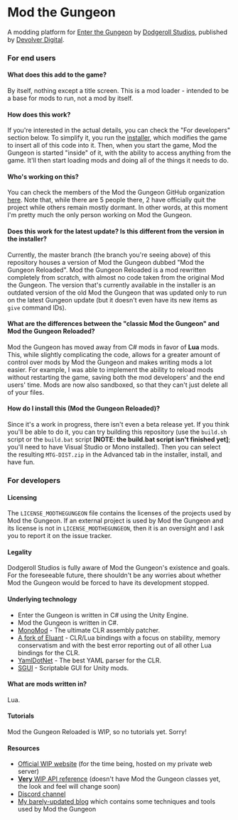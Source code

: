 Mod the Gungeon
===

A modding platform for [Enter the Gungeon](http://enterthegungeon.com) by [Dodgeroll Studios](http://dodgeroll.com), published by [Devolver Digital](http://devolverdigital.com/).

### For end users

#### What does this add to the game?

By itself, nothing except a title screen. This is a mod loader - intended to be a base for mods to run, not a mod by itself.

#### How does this work?

If you're interested in the actual details, you can check the "For developers" section below. To simplify it, you run the [installer](https://github.com/ModTheGungeon/Installer.Headless), which modifies the game to insert all of this code into it. Then, when you start the game, Mod the Gungeon is started "inside" of it, with the ability to access anything from the game. It'll then start loading mods and doing all of the things it needs to do.

#### Who's working on this?

You can check the members of the Mod the Gungeon GitHub organization [here](https://github.com/orgs/ModTheGungeon/people). Note that, while there are 5 people there, 2 have officially quit the project while others remain mostly dormant. In other words, at this moment I'm pretty much the only person working on Mod the Gungeon.

#### Does this work for the latest update? Is this different from the version in the installer?

Currently, the master branch (the branch you're seeing above) of this repository houses a version of Mod the Gungeon dubbed "Mod the Gungeon Reloaded". Mod the Gungeon Reloaded is a mod rewritten completely from scratch, with almost no code taken from the original Mod the Gungeon. The version that's currently available in the installer is an outdated version of the old Mod the Gungeon that was updated only to run on the latest Gungeon update (but it doesn't even have its new items as `give` command IDs).

#### What are the differences between the "classic Mod the Gungeon" and Mod the Gungeon Reloaded?

Mod the Gungeon has moved away from C# mods in favor of **Lua** mods. This, while slightly complicating the code, allows for a greater amount of control over mods by Mod the Gungeon and makes writing mods a lot easier. For example, I was able to implement the ability to reload mods without restarting the game, saving both the mod developers' and the end users' time. Mods are now also sandboxed, so that they can't just delete all of your files.

#### How do I install this (Mod the Gungeon Reloaded)?

Since it's a work in progress, there isn't even a beta release yet. If you think you'll be able to do it, you can try building this repository (use the `build.sh` script or the `build.bat` script **[NOTE: the build.bat script isn't finished yet]**; you'll need to have Visual Studio or Mono installed). Then you can select the resulting `MTG-DIST.zip` in the Advanced tab in the installer, install, and have fun.


### For developers

#### Licensing
The `LICENSE_MODTHEGUNGEON` file contains the licenses of the projects used by Mod the Gungeon. If an external project is used by Mod the Gungeon and its license is not in `LICENSE_MODTHEGUNGEON`, then it is an oversight and I ask you to report it on the issue tracker.

#### Legality
Dodgeroll Studios is fully aware of Mod the Gungeon's existence and goals. For the foreseeable future, there shouldn't be any worries about whether Mod the Gungeon would be forced to have its development stopped.

#### Underlying technology
* Enter the Gungeon is written in C# using the Unity Engine.
* Mod the Gungeon is written in C#.
* [MonoMod](https://github.com/0x0ade/MonoMod) - The ultimate CLR assembly patcher.
* [A fork of Eluant](https://github.com/modthegungeon/Eluant) - CLR/Lua bindings with a focus on stability, memory conservatism and with the best error reporting out of all other Lua bindings for the CLR.
* [YamlDotNet](https://github.com/aaubry/YamlDotNet) - The best YAML parser for the CLR.
* [SGUI](https://github.com/ModTheGungeon/SGUI) - Scriptable GUI for Unity mods.

#### What are mods written in?

Lua.

#### Tutorials

Mod the Gungeon Reloaded is WIP, so no tutorials yet. Sorry!

#### Resources

* [Official WIP website](https://modthegungeon.zatherz.eu/)
  (for the time being, hosted on my private web server)
* [**Very** WIP API reference](https://modthegungeon.zatherz.eu/gungeonapidocs/)
  (doesn't have Mod the Gungeon classes yet, the look and feel will change soon)
* [Discord channel](https://discord.gg/ngkYDes)
* [My barely-updated blog](https://zatherz.eu/blogs/) which contains some techniques and tools used by Mod the Gungeon

